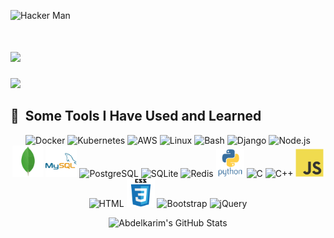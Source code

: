 ![Hacker Man](https://raw.githubusercontent.com/karimtz999/karimtz999/main/hackerMan.gif)

<h1>
    <img src="https://readme-typing-svg.herokuapp.com?font=Jetbrains+mono&size=40&duration=3000&color=800080&center=true&vCenter=true&width=800&lines=Hey..+I'm+RX..+Abdelkarim;Welcome+to+my+GitHub" width="800"/>
</h1>

<img src="https://media.tenor.com/XtJzUJ9HhE0AAAAC/hacker-man-hacker.gif" width="500"/>

<h2>🚀 &nbsp;Some Tools I Have Used and Learned</h2>

<p align="center">
    <img src="https://cdn.jsdelivr.net/gh/devicons/devicon/icons/docker/docker-original.svg" alt="Docker" width="50" height="50"/>
    <img src="https://cdn.jsdelivr.net/gh/devicons/devicon/icons/kubernetes/kubernetes-plain.svg" alt="Kubernetes" width="50" height="50"/>
    <img src="https://cdn.jsdelivr.net/gh/devicons/devicon/icons/amazonwebservices/amazonwebservices-plain-wordmark.svg" alt="AWS" width="50" height="50"/>
    <img src="https://cdn.jsdelivr.net/gh/devicons/devicon/icons/linux/linux-original.svg" alt="Linux" width="50" height="50"/>
    <img src="https://cdn.jsdelivr.net/gh/devicons/devicon/icons/bash/bash-original.svg" alt="Bash" width="50" height="50"/>
    <img src="https://cdn.jsdelivr.net/gh/devicons/devicon/icons/django/django-plain.svg" alt="Django" width="50" height="50"/>
    <img src="https://cdn.jsdelivr.net/gh/devicons/devicon/icons/nodejs/nodejs-original-wordmark.svg" alt="Node.js" width="50" height="50"/>
    <img src="https://raw.githubusercontent.com/devicons/devicon/master/icons/mongodb/mongodb-original.svg" alt="MongoDB" width="50" height="50"/>
    <img src="https://raw.githubusercontent.com/devicons/devicon/master/icons/mysql/mysql-original-wordmark.svg" alt="MySQL" width="50" height="50"/>
    <img src="https://cdn.jsdelivr.net/gh/devicons/devicon/icons/postgresql/postgresql-original.svg" alt="PostgreSQL" width="50" height="50"/>
    <img src="https://cdn.jsdelivr.net/gh/devicons/devicon/icons/sqlite/sqlite-original.svg" alt="SQLite" width="50" height="50"/>
    <img src="https://cdn.jsdelivr.net/gh/devicons/devicon/icons/redis/redis-original.svg" alt="Redis" width="50" height="50"/>
    <img src="https://raw.githubusercontent.com/devicons/devicon/master/icons/python/python-original-wordmark.svg" alt="Python" width="45" height="45"/>
    <img src="https://cdn.jsdelivr.net/gh/devicons/devicon/icons/c/c-original.svg" alt="C" width="45" height="45"/>
    <img src="https://cdn.jsdelivr.net/gh/devicons/devicon/icons/cplusplus/cplusplus-original.svg" alt="C++" width="45" height="45"/>
    <img src="https://raw.githubusercontent.com/devicons/devicon/master/icons/javascript/javascript-original.svg" alt="JavaScript" width="45" height="45"/>
    <img src="https://cdn.jsdelivr.net/gh/devicons/devicon/icons/html5/html5-original.svg" alt="HTML" width="45" height="45"/>
    <img src="https://raw.githubusercontent.com/devicons/devicon/master/icons/css3/css3-original-wordmark.svg" alt="CSS3" width="45" height="45"/>
    <img src="https://cdn.jsdelivr.net/gh/devicons/devicon/icons/bootstrap/bootstrap-original-wordmark.svg" alt="Bootstrap" width="45" height="45"/>
    <img src="https://cdn.jsdelivr.net/gh/devicons/devicon/icons/jquery/jquery-original.svg" alt="jQuery" width="50" height="50"/>

</p>

<div align="center">
    <img src="https://github-profile-summary-cards.vercel.app/api/cards/profile-details?username=karimtz999&theme=github_dark" alt="Abdelkarim's GitHub Stats"/>
</div>

